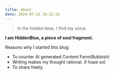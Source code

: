 ```yaml
---
title: about
date: 2024-07-12 16:22:25
---
```


> In the hidden blue, I find my voice.

**I am HiddenBlue, a piece of soul fragment.**

Reasons why I started this blog:
- To counter AI generated Content Farm(Rubbish)
- Writing makes my thought rational. (I hope so)
- To share freely.
